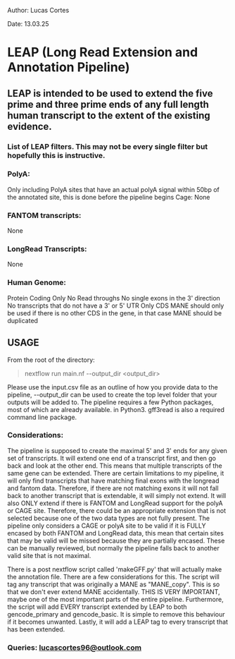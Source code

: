 Author: Lucas Cortes

Date: 13.03.25

# LEAP (Long Read Extension and Annotation Pipeline)

## LEAP is intended to be used to extend the five prime and three prime ends of any full length human transcript to the extent of the existing evidence. 

### List of LEAP filters. This may not be every single filter but hopefully this is instructive. 

### PolyA: 
Only including PolyA sites that have an actual polyA signal within 50bp of the annotated site, this is done before the pipeline begins 
Cage:
None
### FANTOM transcripts:
None
### LongRead Transcripts:
None

### Human Genome:
Protein Coding Only 
No Read throughs 
No single exons in the 3' direction 
No transcripts that do not have a 3' or 5' UTR 
Only CDS
MANE should only be used if there is no other CDS in the gene, in that case MANE should be duplicated 

## USAGE
From the root of the directory:
> nextflow run main.nf --output_dir <output_dir>

Please use the input.csv file as an outline of how you provide data to the pipeline, --output_dir can be used to create the top level folder that your outputs will be added to. The pipeline requires a few Python packages, most of which are already available.
in Python3. 
gff3read is also a required command line package. 

### Considerations: 

The pipeline is supposed to create the maximal 5' and 3' ends for any given set of transcripts. It will extend one end of a transcript first, and then go back 
and look at the other end. This means that multiple transcripts of the same gene can be extended. There are certain limitations to my pipeline, it will only find
transcripts that have matching final exons with the longread and fantom data. Therefore, if there are not matching exons it will not fall back to another transcript
that is extendable, it will simply not extend. It will also ONLY extend if there is FANTOM and LongRead support for the polyA or CAGE site. Therefore, there could be an 
appropriate extension that is not selected because one of the two data types are not fully present. The pipeline only considers a CAGE or polyA site to be valid if it 
is FULLY encased by both FANTOM and LongRead data, this mean that certain sites that may be valid will be missed because they are partially encased. 
These can be manually reviewed, but normally the pipeline falls back to another valid site that is not maximal. 

There is a post nextflow script called 'makeGFF.py' that will actually make the annotation file. There are a few considerations for this. The script will tag any
transcript that was originally a MANE as "MANE_copy". This is so that we don't ever extend MANE accidentally. THIS IS VERY IMPORTANT, maybe one of the most 
important parts of the entire pipeline. Furthermore, the script will add EVERY transcript extended by LEAP to both gencode_primary and gencode_basic. It is simple 
to remove this behaviour if it becomes unwanted. Lastly, it will add a LEAP tag to every transcript that has been extended. 

### Queries: lucascortes96@outlook.com

